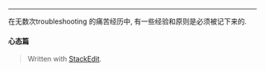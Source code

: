 ---
在无数次troubleshooting 的痛苦经历中, 有一些经验和原则是必须被记下来的. 

#### 心态篇





> Written with [StackEdit](https://stackedit.io/).
<!--stackedit_data:
eyJoaXN0b3J5IjpbMTU4NzQwMDU0MSwxNzk3NjE1NDI5XX0=
-->